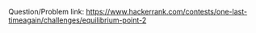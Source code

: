 Question/Problem link:
https://www.hackerrank.com/contests/one-last-timeagain/challenges/equilibrium-point-2